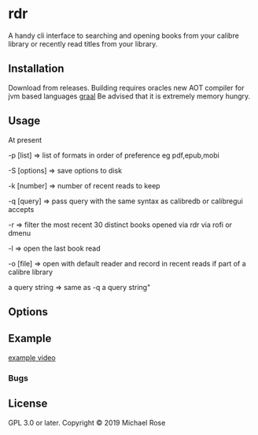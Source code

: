 # rdr

A handy cli interface to searching and opening books from your calibre library or recently read titles from your library.

## Installation

Download from releases. Building requires oracles new AOT compiler for jvm based languages [graal](http://www.graalvm.org) Be advised that it is extremely memory hungry.

## Usage

At present

-p [list]      => list of formats in order of preference eg pdf,epub,mobi

-S [options]   => save options to disk

-k [number]    => number of recent reads to keep

-q [query]     => pass query with the same syntax as calibredb or calibregui accepts

-r             => filter the most recent 30 distinct books opened via rdr via rofi or dmenu

-l             => open the last book read

-o [file]      => open with default reader and record in recent reads if part of a calibre library

a query string => same as -q a query string"

## Options

## Example

[example video](https://www.youtube.com/watch?v=RuWe0uhzrXE&)

### Bugs

## License

GPL 3.0 or later.
Copyright © 2019 Michael Rose
